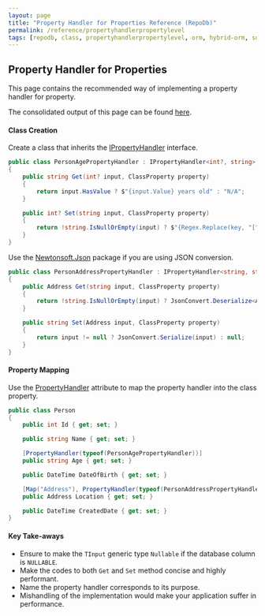 ```yaml
---
layout: page
title: "Property Handler for Properties Reference (RepoDb)"
permalink: /reference/propertyhandlerpropertylevel
tags: [repodb, class, propertyhandlerpropertylevel, orm, hybrid-orm, sqlserver, sqlite, mysql, postgresql]
---
```


## Property Handler for Properties

This page contains the recommended way of implementing a property handler for property.

The consolidated output of this page can be found [here](/reference/output/propertyhandlerpropertylevel).

#### Class Creation

Create a class that inherits the [IPropertyHandler](/interface/ipropertyhandler) interface.

```csharp
public class PersonAgePropertyHandler : IPropertyHandler<int?, string>
{
    public string Get(int? input, ClassProperty property)
    {
        return input.HasValue ? $"{input.Value} years old" : "N/A";
    }

    public int? Set(string input, ClassProperty property)
    {
        return !string.IsNullOrEmpty(input) ? $"{Regex.Replace(key, "[^0-9]", string.Empty)}" : null;
    }
}
```

Use the [Newtonsoft.Json](https://www.nuget.org/packages/Newtonsoft.Json) package if you are using JSON conversion.

```csharp
public class PersonAddressPropertyHandler : IPropertyHandler<string, string>
{
    public Address Get(string input, ClassProperty property)
    {
        return !string.IsNullOrEmpty(input) ? JsonConvert.Deserialize<Address>(input) : null;
    }

    public string Set(Address input, ClassProperty property)
    {
        return input != null ? JsonConvert.Serialize(input) : null;
    }
}
```

#### Property Mapping

Use the [PropertyHandler](/attribute/propertyhandler) attribute to map the property handler into the class property.

```csharp
public class Person
{
    public int Id { get; set; }

    public string Name { get; set; }

    [PropertyHandler(typeof(PersonAgePropertyHandler))]
    public string Age { get; set; }

    public DateTime DateOfBirth { get; set; }

    [Map("Address"), PropertyHandler(typeof(PersonAddressPropertyHandler))]
    public Address Location { get; set; }

    public DateTime CreatedDate { get; set; }
}
```

#### Key Take-aways

- Ensure to make the `TInput` generic type `Nullable` if the database column is `NULLABLE`.
- Make the codes to both `Get` and `Set` method concise and highly performant.
- Name the property handler corresponds to its purpose.
- Mishandling of the implementation would make your application suffer in performance.
